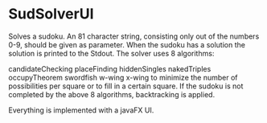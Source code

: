 # SudSolverUI
Solves a sudoku. An 81 character string, consisting only out of the numbers 0-9, should be given as parameter. When the sudoku has a solution the solution is printed to the Stdout. The solver uses 8 algorithms:

candidateChecking
placeFinding
hiddenSingles
nakedTriples
occupyTheorem
swordfish
w-wing
x-wing to minimize the number of possibilities per square or to fill in a certain square.
If the sudoku is not completed by the above 8 algorithms, backtracking is applied.

Everything is implemented with a javaFX UI.
